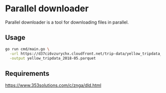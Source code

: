 # Parallel downloader

Parallel downloader is a tool for downloading files in parallel.

## Usage

```bash
go run cmd/main.go \
  -url https://d37ci6vzurychx.cloudfront.net/trip-data/yellow_tripdata_2018-05.parquet \
  -output yellow_tripdata_2018-05.parquet
```

## Requirements

<https://www.353solutions.com/c/znga/dld.html>
